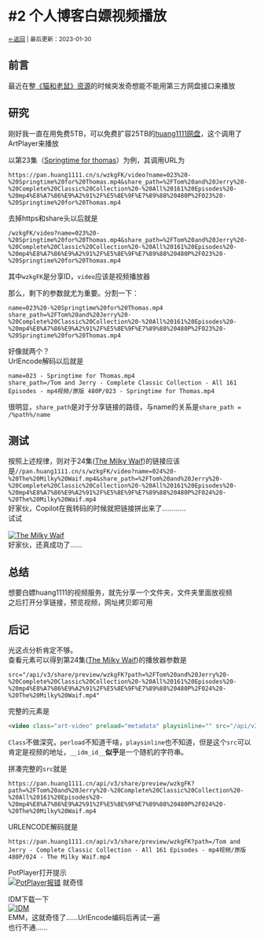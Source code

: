 # #2 个人博客白嫖视频播放
<small><a href="../">←返回</a> | 最后更新：2023-01-30</small><br>

## 前言
最近在整[《猫和老鼠》资源](/resource-share/sharing/tom-and-jerry.md)的时候突发奇想能不能用第三方网盘接口来播放
## 研究
刚好我一直在用免费5TB，可以免费扩容25TB的[huang1111网盘](//pan.huang1111.cn/)，这个调用了ArtPlayer来播放<br>

以第23集（[Springtime for thomas](pan.huang1111.cn/s/wzkgFK/video?name=023%20-%20Springtime%20for%20Thomas.mp4&share_path=%2FTom%20and%20Jerry%20-%20Complete%20Classic%20Collection%20-%20All%20161%20Episodes%20-%20mp4%E8%A7%86%E9%A2%91%2F%E5%8E%9F%E7%89%88%20480P%2F023%20-%20Springtime%20for%20Thomas.mp4)）为例，其调用URL为<br>
```
https://pan.huang1111.cn/s/wzkgFK/video?name=023%20-%20Springtime%20for%20Thomas.mp4&share_path=%2FTom%20and%20Jerry%20-%20Complete%20Classic%20Collection%20-%20All%20161%20Episodes%20-%20mp4%E8%A7%86%E9%A2%91%2F%E5%8E%9F%E7%89%88%20480P%2F023%20-%20Springtime%20for%20Thomas.mp4
```
去掉https和share头以后就是<br>
```
/wzkgFK/video?name=023%20-%20Springtime%20for%20Thomas.mp4&share_path=%2FTom%20and%20Jerry%20-%20Complete%20Classic%20Collection%20-%20All%20161%20Episodes%20-%20mp4%E8%A7%86%E9%A2%91%2F%E5%8E%9F%E7%89%88%20480P%2F023%20-%20Springtime%20for%20Thomas.mp4
```
其中`wzkgFK`是分享ID，`video`应该是视频播放器<br>

那么，剩下的参数就尤为重要。分割一下：<br>
```
name=023%20-%20Springtime%20for%20Thomas.mp4
share_path=%2FTom%20and%20Jerry%20-%20Complete%20Classic%20Collection%20-%20All%20161%20Episodes%20-%20mp4%E8%A7%86%E9%A2%91%2F%E5%8E%9F%E7%89%88%20480P%2F023%20-%20Springtime%20for%20Thomas.mp4
```
好像就两个？<br>
UrlEncode解码以后就是<br>
```
name=023 - Springtime for Thomas.mp4
share_path=/Tom and Jerry - Complete Classic Collection - All 161 Episodes - mp4视频/原版 480P/023 - Springtime for Thomas.mp4
```
很明显，`share_path`是对于分享链接的路径，与name的关系是`share_path = /%path%/name`<br>
## 测试
按照上述规律，则对于24集([The Milky Waif](//pan.huang1111.cn/s/wzkgFK/video?name=024%20-%20The%20Milky%20Waif.mp4&share_path=%2FTom%20and%20Jerry%20-%20Complete%20Classic%20Collection%20-%20All%20161%20Episodes%20-%20mp4%E8%A7%86%E9%A2%91%2F%E5%8E%9F%E7%89%88%20480P%2F024%20-%20The%20Milky%20Waif.mp4))的链接应该是`//pan.huang1111.cn/s/wzkgFK/video?name=024%20-%20The%20Milky%20Waif.mp4&share_path=%2FTom%20and%20Jerry%20-%20Complete%20Classic%20Collection%20-%20All%20161%20Episodes%20-%20mp4%E8%A7%86%E9%A2%91%2F%E5%8E%9F%E7%89%88%20480P%2F024%20-%20The%20Milky%20Waif.mp4`<br>
好家伙，Copilot在我转码的时候就把链接拼出来了…………<br>
试试<br><br>
[![](https://s1.ax1x.com/2022/08/14/vUIPFe.md.png "The Milky Waif")](https://s1.ax1x.com/2022/08/14/vUIPFe.png)<br>
好家伙，还真成功了……
## 总结
想要白嫖huang1111的视频服务，就先分享一个文件夹，文件夹里面放视频<br>
之后打开分享链接，预览视频，网址拷贝即可用<br>
## 后记
光这点分析肯定不够。<br>
查看元素可以得到第24集([The Milky Waif](//pan.huang1111.cn/s/wzkgFK/video?name=024%20-%20The%20Milky%20Waif.mp4&share_path=%2FTom%20and%20Jerry%20-%20Complete%20Classic%20Collection%20-%20All%20161%20Episodes%20-%20mp4%E8%A7%86%E9%A2%91%2F%E5%8E%9F%E7%89%88%20480P%2F024%20-%20The%20Milky%20Waif.mp4))的播放器参数是<br>
```
src="/api/v3/share/preview/wzkgFK?path=%2FTom%20and%20Jerry%20-%20Complete%20Classic%20Collection%20-%20All%20161%20Episodes%20-%20mp4%E8%A7%86%E9%A2%91%2F%E5%8E%9F%E7%89%88%20480P%2F024%20-%20The%20Milky%20Waif.mp4"
```
完整的元素是<br>
```html
<video class="art-video" preload="metadata" playsinline="" src="/api/v3/share/preview/wzkgFK?path=%2FTom%20and%20Jerry%20-%20Complete%20Classic%20Collection%20-%20All%20161%20Episodes%20-%20mp4%E8%A7%86%E9%A2%91%2F%E5%8E%9F%E7%89%88%20480P%2F024%20-%20The%20Milky%20Waif.mp4" __idm_id__="5103617"></video>
```
`Class`不做深究，`perload`不知道干啥，`playsinline`也不知道，但是这个`src`可以肯定是视频的地址，`__idm_id__`**似乎**是一个随机的字符串。<br>

拼凑完整的`src`就是<br>
```
https://pan.huang1111.cn/api/v3/share/preview/wzkgFK?path=%2FTom%20and%20Jerry%20-%20Complete%20Classic%20Collection%20-%20All%20161%20Episodes%20-%20mp4%E8%A7%86%E9%A2%91%2F%E5%8E%9F%E7%89%88%20480P%2F024%20-%20The%20Milky%20Waif.mp4
```
URLENCODE解码就是<br>
```
https://pan.huang1111.cn/api/v3/share/preview/wzkgFK?path=/Tom and Jerry - Complete Classic Collection - All 161 Episodes - mp4视频/原版 480P/024 - The Milky Waif.mp4
```
PotPlayer打开提示<br>
[![](https://s1.ax1x.com/2022/08/14/vUoXb6.png "PotPlayer报错")](https://s1.ax1x.com/2022/08/14/vUoXb6.png)
就奇怪<br>

IDM下载一下<br>
[![](https://s1.ax1x.com/2022/08/14/vUTVVf.png "IDM")](https://s1.ax1x.com/2022/08/14/vUTVVf.png)<br>
EMM，这就奇怪了……UrlEncode编码后再试一遍<br>
也行不通……<br>
